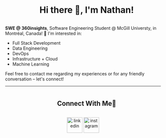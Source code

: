 <div id="user-content-toc" align="center">
  <ul align="center">
    <summary><h1 style="display: inline-block">Hi there 👋, I'm Nathan! </h1></summary>
  </ul>
</div>


**SWE @ 360insights**, Software Engineering Student @ McGill Universty, in Montréal, Canada!
🌱 I'm interested in:
* Full Stack Development
* Data Engineering
* DevOps
* Infrastructure + Cloud
* Machine Learning

Feel free to contact me regarding my experiences or for any friendly conversation – let's connect!
 
<hr> 
<div id="user-content-toc">
  <ul align="center">
    <summary><h2 style="display: inline-block">Connect With Me🤝</h2></summary>
  </ul>
</div>

<div align="center">
  <a href="https://www.linkedin.com/in/nathan-hu-85133920b/" target="blank" style="display: inline-block"><img align="center" src="https://user-images.githubusercontent.com/74038190/235294012-0a55e343-37ad-4b0f-924f-c8431d9d2483.gif" alt="linkedin" height="50" width="50" /></a>
<a href="https://www.instagram.com/nhucanada/" target="blank" style="display: inline-block"><img align="center" src="https://user-images.githubusercontent.com/74038190/235294013-a33e5c43-a01c-43f6-b44d-a406d8b4ab75.gif" alt="instagram" height="50" width="50" /></a>
</div>
